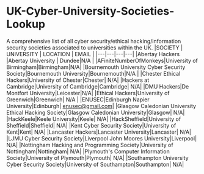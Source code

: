 # UK-Cyber-University-Societies-Lookup
A comprehensive list of all cyber security/ethical hacking/information security societies associated to universities within the UK.
|SOCIETY         | UNIVERSITY                      | LOCATION         | EMAIL               |
|---|---|---|---|
|Abertay Hackers |Abertay University | Dundee|N/A          |
|AFiniteNumberOfMonkeys|University of Birmingham|Birmingham|N/A|
|Bournemouth University Cyber Security Society|Bournemouth University|Bournemouth|N/A |
|Chester Ethical Hackers|University of Chester|Chester| N/A|
|Hackers at Cambridge|University of Cambridge|Cambridge| N/A|
|DMU Hackers|De Montfort University|Leicester|N/A|
|Ethical Hackers|University of Greenwich|Greenwich| N/A |
|ENUSEC|Edinburgh Napier University|Edinburgh| enusec@gmail.com|
|Glasgow Caledonian University Ethical Hacking Society|Glasgow Caledonian University|Glasgow| N/A|
|HackKeele|Keele University|Keele| N/A|
|HackSheffield|University of Sheffield|Sheffield| N/A|
|Kent Cyber Security Society|University of Kent|Kent| N/A|
|Lancaster Hackers|Lancaster University|Lancaster| N/A|
|LJMU Cyber Security Society|Liverpool John Moores University|Liverpool| N/A|
|Nottingham Hacking and Programming Society|University of Nottingham|Nottingham| N/A|
|Plymouth's Computer Information Society|University of Plymouth|Plymouth| N/A|
|Southampton University Cyber Security Society|University of Southampton|Southampton| N/A|
